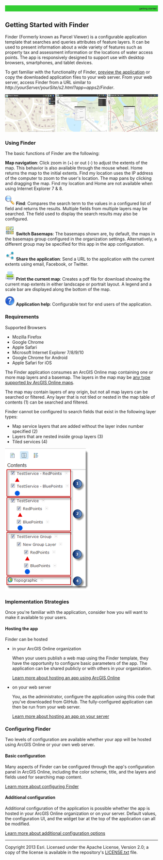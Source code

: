 [overview]: markdown/images/Finder.png "Finder is a configurable web application"
[layers]: markdown/images/TOCLayers.png "Examples of layers that may exist in the web map"

[basemaps]: ../images/basemap.png
[edit]: ../images/markup.png
[find]: ../images/search.png
[help]: ../images/help.png
[share]: ../images/share.png
[print]: ../images/print.png

[bconfig]: markdown/BasicConfigurationOfFinder.md
[How to Host an App on Your Server]: markdown/HowToHostAppOnYourServer.md
[How to Host an App on ArcGIS Online]: markdown/HowToHostAppOnOnline.md
[FAQ]: FAQ.md
[preview]: http://www.arcgis.com/apps/Solutions/s2.html?app=apps2/Finder
[layertypes]: http://resources.arcgis.com/en/help/arcgisonline/index.html#/Add_layers/010q0000009v000000/
[LICENSE.txt]: ../LICENSE.txt

![](markdown/images/gettingStarted.png)

## Getting Started with Finder

Finder (Formerly known as Parcel Viewer) is a configurable application template that searches and queries attributes of feature layers. It can be used to present information about a wide variety of features such as property tax and assessment information or the locations of water access points. The app is responsively designed to support use with desktop browsers, smartphones, and tablet devices.

To get familiar with the functionality of Finder, [preview the application][preview] or copy the downloaded application files to your web server. From your web server, access Finder from a URL similar to *http://yourServer/yourSite/s2.html?app=apps2/Finder*.

![Finder application][overview]

### Using Finder

The basic functions of Finder are the following:

**Map navigation**: Click zoom in (+) or out (-) to adjust the extents of the map. This behavior is also available through the mouse wheel. Home returns the map to the initial extents. Find my location uses the IP address of the computer to zoom to the user's location. The map pans by clicking and dragging the map. Find my location and Home are not available when using Internet Explorer 7 & 8.

![Find][find] **Find**: Compares the search term to the values in a configured list of field and returns the results. Multiple fields from multiple layers may be searched. The field used to display the search results may also be configured.

![Switch basemaps][basemaps] **Switch Basemaps**: The basemaps shown are, by default, the maps in the basemaps group configured in the organization settings. Alternatively, a different group may be specified for this app in the app configuration.

![Share][share] **Share the application**: Send a URL to the application with the current extents using email, Facebook, or Twitter.

![Print][print] **Print the current map**: Creates a pdf file for download showing the current map extents in either landscape or portrait layout. A legend and a scale bar are displayed along the bottom of the map.

![Help][help] **Application help**: Configurable text for end users of the application.

### Requirements

Supported Browsers

- Mozilla Firefox
- Google Chrome
- Apple Safari
- Microsoft Internet Explorer 7/8/9/10
- Google Chrome for Android
- Apple Safari for iOS

The Finder application consumes an ArcGIS Online map containing one or more map layers and a basemap. The layers in the map may be [any type supported by ArcGIS Online maps][layertypes].

The map may contain layers of any origin, but not all map layers can be searched or filtered. Any layer that is not tiled or nested in the map table of contents (1) can be searched and filtered.

Finder cannot be configured to search fields that exist in the following layer types:

- Map service layers that are added without the layer index number specified (2)
- Layers that are nested inside group layers (3)
- Tiled services (4)

![Layer types that can be displayed in Finder. Nested layers (2 and 3) and tiled layers (4) cannot be searched.][layers]

### Implementation Strategies

Once you're familiar with the application, consider how you will want to make it available to your users.

#### Hosting the app

Finder can be hosted

- in your ArcGIS Online organization

    When your users publish a web map using the Finder template, they have the opportunity to configure basic parameters of the app. The application can be shared publicly or with others in your organization.

	[Learn more about hosting an app using ArcGIS Online][How to Host an App on ArcGIS Online]

- on your web server

    You, as the administrator, configure the application using this code that you've downloaded from GitHub. The fully-configured application can then be run from your web server.

	[Learn more about hosting an app on your server][How to Host an App on Your Server]

### Configuring Finder

Two levels of configuration are available whether your app will be hosted using ArcGIS Online or your own web server.

#### Basic configuration

Many aspects of Finder can be configured through the app's configuration panel in ArcGIS Online, including the color scheme, title, and the layers and fields used for searching map content.

[Learn more about configuring Finder][bconfig]

#### Additional configuration

Additional configuration of the application is possible whether the app is hosted in your ArcGIS Online organization or on your server. Default  values, the configuration UI, and the widget bar at the top of the application can all be modified.

[Learn more about additional configuration options][FAQ]

----------
Copyright 2013 Esri. Licensed under the Apache License, Version 2.0; a copy of the license is available in the repository's [LICENSE.txt][] file.
